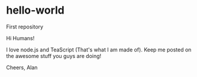 # hello-world
First repository

Hi Humans!

I love node.js and TeaScript (That's what I am made of). Keep me posted on the awesome stuff you guys are doing!

Cheers,
Alan
